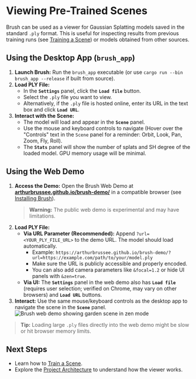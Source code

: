 # Viewing Pre-Trained Scenes

Brush can be used as a viewer for Gaussian Splatting models saved in the standard `.ply` format. This is useful for inspecting results from previous training runs (see [Training a Scene](./training-a-scene.md)) or models obtained from other sources.

## Using the Desktop App (`brush_app`)

1.  **Launch Brush:** Run the `brush_app` executable (or use `cargo run --bin brush_app --release` if built from source).
2.  **Load PLY File:**
    *   In the **`Settings`** panel, click the **`Load file`** button.
    *   Select the `.ply` file you want to view.
    *   Alternatively, if the `.ply` file is hosted online, enter its URL in the text box and click **`Load URL`**.
3.  **Interact with the Scene:**
    *   The model will load and appear in the **`Scene`** panel.
    *   Use the mouse and keyboard controls to navigate (Hover over the "Controls" text in the `Scene` panel for a reminder: Orbit, Look, Pan, Zoom, Fly, Roll).
    *   The **`Stats`** panel will show the number of splats and SH degree of the loaded model. GPU memory usage will be minimal.

## Using the Web Demo

1.  **Access the Demo:** Open the Brush Web Demo at [**arthurbrussee.github.io/brush-demo/**](https://arthurbrussee.github.io/brush-demo/) in a compatible browser (see [Installing Brush](./installing-brush.md#web-demo)).
    > **Warning:** The public web demo is experimental and may have limitations.
2.  **Load PLY File:**
    *   **Via URL Parameter (Recommended):** Append `?url=<YOUR_PLY_FILE_URL>` to the demo URL. The model should load automatically.
        *   Example: `https://arthurbrussee.github.io/brush-demo/?url=https://example.com/path/to/your/model.ply`
        *   Make sure the URL is publicly accessible and properly encoded.
        *   You can also add camera parameters like `&focal=1.2` or hide UI panels with `&zen=true`.
    *   **Via UI:** The **`Settings`** panel in the web demo also has **`Load file`** (requires user selection; verified on Chrome, may vary on other browsers) and **`Load URL`** buttons. <!-- Resolved: Verified on Chrome, leaving note for other browsers -->
3.  **Interact:** Use the same mouse/keyboard controls as the desktop app to navigate the scene in the **`Scene`** panel.
    ![Brush web demo showing garden scene in zen mode](../media/Brush_demo_pretrained_garden_scene.png)

> **Tip:** Loading large `.ply` files directly into the web demo might be slow or hit browser memory limits.

## Next Steps

*   Learn how to [Train a Scene](./training-a-scene.md).
*   Explore the [Project Architecture](../development/architecture.md) to understand how the viewer works. 